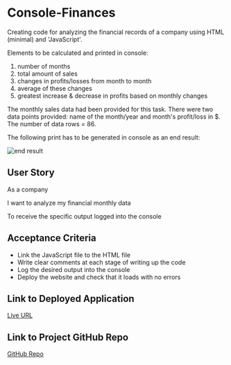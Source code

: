 # Console-Finances

Creating code for analyzing the financial records of a company using HTML (minimal) and 'JavaScript'. 

Elements to be calculated and printed in console: 
1. number of months
2. total amount of sales
3. changes in profits/losses from month to month 
4. average of these changes
5. greatest increase & decrease in profits based on monthly changes

The monthly sales data had been provided for this task. There were two data points provided: name of the month/year and month's profit/loss in $. The number of data rows = 86.  

The following print has to be generated in console as an end result:

![end result](https://user-images.githubusercontent.com/116603761/204572267-1ad6e4b1-3af8-4648-9ecd-21a4adae2a09.png)


## User Story

As a company

I want to analyze my financial monthly data

To receive the specific output logged into the console


## Acceptance Criteria
* Link the JavaScript file to the HTML file
* Write clear comments at each stage of writing up the code
* Log the desired output into the console
* Deploy the website and check that it loads with no errors




## Link to Deployed Application

[Live URL](https://ladycosy.github.io/console-finances/)

## Link to Project GitHub Repo

[GitHub Repo](https://github.com/ladycosy/console-finances.git)






